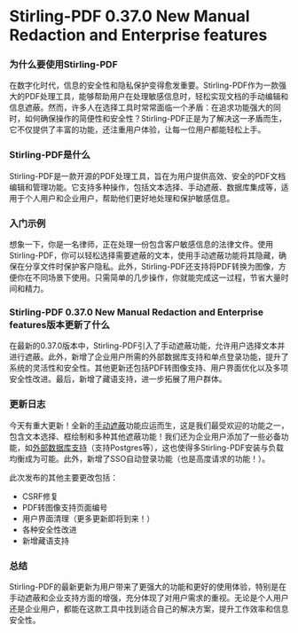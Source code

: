 # Stirling-PDF 0.37.0 New Manual Redaction and Enterprise features
### 为什么要使用Stirling-PDF

在数字化时代，信息的安全性和隐私保护变得愈发重要。Stirling-PDF作为一款强大的PDF处理工具，能够帮助用户在处理敏感信息时，轻松实现文档的手动编辑和信息遮蔽。然而，许多人在选择工具时常常面临一个矛盾：在追求功能强大的同时，如何确保操作的简便性和安全性？Stirling-PDF正是为了解决这一矛盾而生，它不仅提供了丰富的功能，还注重用户体验，让每一位用户都能轻松上手。

### Stirling-PDF是什么

Stirling-PDF是一款开源的PDF处理工具，旨在为用户提供高效、安全的PDF文档编辑和管理功能。它支持多种操作，包括文本选择、手动遮蔽、数据库集成等，适用于个人用户和企业用户，帮助他们更好地处理和保护敏感信息。

### 入门示例

想象一下，你是一名律师，正在处理一份包含客户敏感信息的法律文件。使用Stirling-PDF，你可以轻松选择需要遮蔽的文本，使用手动遮蔽功能将其隐藏，确保在分享文件时保护客户隐私。此外，Stirling-PDF还支持将PDF转换为图像，方便你在不同场景下使用。只需简单的几步操作，你就能完成这一过程，节省大量时间和精力。

### Stirling-PDF 0.37.0 New Manual Redaction and Enterprise features版本更新了什么

在最新的0.37.0版本中，Stirling-PDF引入了手动遮蔽功能，允许用户选择文本并进行遮蔽。此外，新增了企业用户所需的外部数据库支持和单点登录功能，提升了系统的灵活性和安全性。其他更新还包括PDF转图像支持、用户界面优化以及多项安全性改进。最后，新增了藏语支持，进一步拓展了用户群体。

### 更新日志

今天有重大更新！全新的[手动遮蔽](https://docs.stirlingpdf.com/Functionality/Page-Operations/redact)功能应运而生，这是我们最受欢迎的功能之一，包含文本选择、框绘制和多种其他遮蔽功能！我们还为企业用户添加了一些必备功能，如[外部数据库支持](https://docs.stirlingpdf.com/Advanced%20Configuration/External%20Database)（支持Postgres等），这也使得多Stirling-PDF安装与负载均衡成为可能。此外，新增了SSO自动登录功能（也是高度请求的功能！）。

此次发布的其他主要更改包括：
- CSRF修复
- PDF转图像支持页面编号
- 用户界面清理（更多更新即将到来！）
- 各种安全性改进
- 新增藏语支持

### 总结

Stirling-PDF的最新更新为用户带来了更强大的功能和更好的使用体验，特别是在手动遮蔽和企业支持方面的增强，充分体现了对用户需求的重视。无论是个人用户还是企业用户，都能在这款工具中找到适合自己的解决方案，提升工作效率和信息安全性。